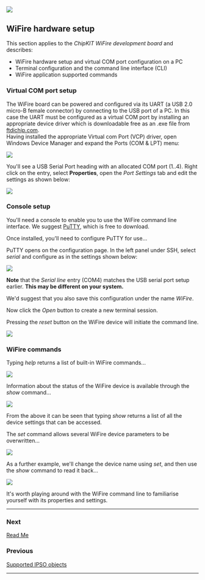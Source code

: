 ﻿
![](img.png)
----


## WiFire hardware setup  
This section applies to the *ChipKIT WiFire development board* and describes:  

* WiFire hardware setup and virtual COM port configuration on a PC  
* Terminal configuration and the command line interface (CLI)  
* WiFire application supported commands  
  

### Virtual COM port setup  
The WiFire board can be powered and configured via its UART (a USB 2.0 micro-B female connector) by connecting to the USB port of a PC. In this case the UART must be configured as a virtual COM port by installing an appropriate device driver which is downloadable free as an .exe file from [ftdichip.com](http://www.ftdichip.com/Drivers/VCP.htm).  
Having installed the appropriate Virtual com Port (VCP) driver, open Windows Device Manager and expand the Ports (COM & LPT) menu:  

![](images/device_manager.png)

You'll see a USB Serial Port heading with an allocated COM port (1..4). Right click on the entry, select **Properties**, open the *Port Settings* tab and edit the settings as shown below:  

![](images/ComPort_Settings.png)

### Console setup  

You'll need a console to enable you to use the WiFire command line interface. We suggest [PuTTY](http://www.putty.org/), which is free to download.  

Once installed, you'll need to configure PuTTY for use...  

PuTTY opens on the configuration page. In the left panel under SSH, select *serial* and configure as in the settings shown below:  

![](images/PuttyConfig.png)  

**Note** that the *Serial line* entry (COM4) matches the USB serial port setup earlier. **This may be different on your system.**

We'd suggest that you also save this configuration under the name *WiFire*.  

Now click the *Open* button to create a new terminal session.  

Pressing the *reset* button on the WiFire device will initiate the command line.  

![](images/Putty_console.png)  

### WiFire commands  

Typing *help* returns a list of built-in WiFire commands...

![](images/help_functions.png)  

Information about the status of the WiFire device is available through the *show* command...  

![](images/show_command.png)  

From the above it can be seen that typing *show* returns a list of all the device settings that can be accessed.  

The *set* command allows several WiFire device parameters to be overwritten...

![](images/set_command.png)  

As a further example, we'll change the device name using *set*, and then use the *show* command to read it back...  

![](images/set_example.png)  

It's worth playing around with the WiFire command line to familiarise yourself with its properties and settings.  



----

### Next

[Read Me](../README.md)


### Previous

[Supported IPSO objects](supportedObjects.md) 


----
